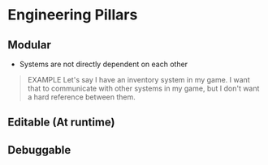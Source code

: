 # Engineering Pillars
## Modular

- Systems are not directly dependent on each other

> EXAMPLE
> Let's say I have an inventory system in my game. I want that to communicate with other systems in my game, but I don't want a hard reference between them.

## Editable (At runtime)
## Debuggable


